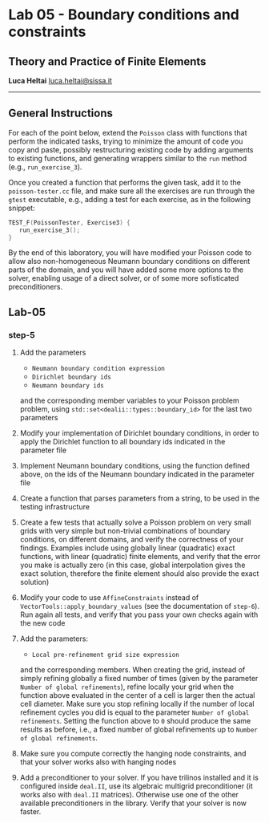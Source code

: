 #  Lab 05 - Boundary conditions and constraints
## Theory and Practice of Finite Elements

**Luca Heltai** <luca.heltai@sissa.it>

* * * * *

## General Instructions

For each of the point below, extend the `Poisson` class with functions that
perform the indicated tasks, trying to minimize the amount of code you copy and
paste, possibly restructuring existing code by adding arguments to existing
functions, and generating wrappers similar to the `run` method (e.g.,
`run_exercise_3`).

Once you created a function that performs the given task, add it to the
`poisson-tester.cc` file, and make sure all the exercises are run through the
`gtest` executable, e.g., adding a test for each exercise, as in the following
snippet:

```C++
TEST_F(PoissonTester, Exercise3) {
   run_exercise_3();
}
```

By the end of this laboratory, you will have modified your Poisson code to
allow also non-homogeneous Neumann boundary conditions on different parts of
the domain, and you will have added some more options to the solver, enabling
usage of a direct solver, or of some more sofisticated preconditioners.

## Lab-05

### step-5

1. Add the parameters
   
    - `Neumann boundary condition expression`
    - `Dirichlet boundary ids`
    - `Neumann boundary ids`
   
   and the corresponding member variables to your Poisson problem problem, using 
   `std::set<dealii::types::boundary_id>` for the last two parameters

2. Modify your implementation of Dirichlet boundary conditions, in order to
apply the Dirichlet function to all boundary ids indicated in the parameter
file

3. Implement Neumann boundary conditions, using the function defined above, on
the ids of the Neumann boundary indicated in the parameter file

4. Create a function that parses parameters from a string, to be used in the
testing infrastructure

5. Create a few tests that actually solve a Poisson problem on very small grids
with very simple but non-trivial combinations of boundary conditions, on
different domains, and verify the correctness of your findings. Examples
include using globally linear (quadratic) exact functions, with linear
(quadratic) finite elements, and verify that the error you make is actually
zero (in this case, global interpolation gives the exact solution, therefore
the finite element should also provide the exact solution)

6. Modify your code to use `AffineConstraints` instead of
`VectorTools::apply_boundary_values` (see the documentation of `step-6`). Run
again all tests, and verify that you pass your own checks again with the new
code

7. Add the parameters:
    - `Local pre-refinement grid size expression`
   
   and the corresponding members. When creating the grid, instead of simply
   refining globally a fixed number of times (given by the parameter 
   `Number of global refinements`), refine locally your grid when the function
   above evaluated in the center of a cell is larger then the actual cell 
   diameter. Make sure you stop refining locally if the number of local
   refinement cycles you did is equal to the parameter 
   `Number of global refinements`. Setting the function above to `0` should produce the same results as before, i.e., a fixed number of global refinements up to `Number of global refinements`.

8. Make sure you compute correctly the hanging node constraints, and that your
solver works also with hanging nodes

9. Add a preconditioner to your solver. If you have trilinos installed and it
is configured inside `deal.II`, use its algebraic multigrid preconditioner (it
works also with `deal.II` matrices). Otherwise use one of the other available
preconditioners in the library. Verify that your solver is now faster.